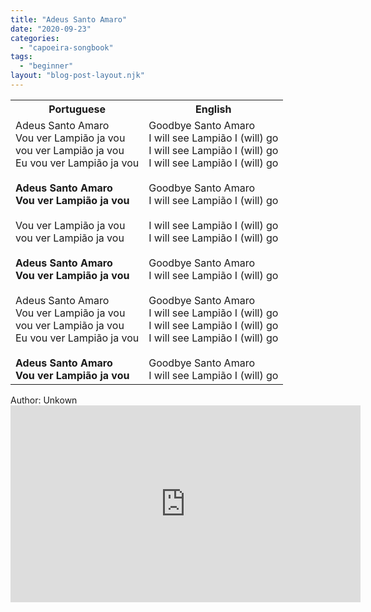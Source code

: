 ```yaml
---
title: "Adeus Santo Amaro"
date: "2020-09-23"
categories: 
  - "capoeira-songbook"
tags: 
  - "beginner"
layout: "blog-post-layout.njk"
---
```


<table class="capoeira-table">
    <tr class="header-row">
        <th>Portuguese</th>
        <th>English</th>
    </tr>
    <tr>
        <td>Adeus Santo Amaro<br>Vou ver Lampião ja vou<br>vou ver Lampião ja vou<br>Eu vou ver Lampião ja vou<br><br><strong>Adeus Santo Amaro<br>Vou ver Lampião ja vou</strong><br><br>Vou ver Lampião ja vou<br>vou ver Lampião ja vou<br><br><strong>Adeus Santo Amaro<br>Vou ver Lampião ja vou</strong><br><br>Adeus Santo Amaro<br>Vou ver Lampião ja vou<br>vou ver Lampião ja vou<br>Eu vou ver Lampião ja vou<br><br><strong>Adeus Santo Amaro<br>Vou ver Lampião ja vou</strong></td>
        <td>Goodbye Santo Amaro<br>I will see Lampião I (will) go<br>I will see Lampião I (will) go<br>I will see Lampião I (will) go<br><br>Goodbye Santo Amaro<br>I will see Lampião I (will) go<br><br>I will see Lampião I (will) go<br>I will see Lampião I (will) go<br><br>Goodbye Santo Amaro<br>I will see Lampião I (will) go<br><br>Goodbye Santo Amaro<br>I will see Lampião I (will) go<br>I will see Lampião I (will) go<br>I will see Lampião I (will) go<br><br>Goodbye Santo Amaro<br>I will see Lampião I (will) go</td>
    </tr>
</table>

<figcaption>
Author: Unkown
</figcaption>

<iframe width="560" height="315" src="https://www.youtube.com/embed/4Nr0J6y5rI8" title="YouTube video player" frameborder="0" allow="accelerometer; autoplay; clipboard-write; encrypted-media; gyroscope; picture-in-picture" allowfullscreen></iframe>
